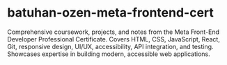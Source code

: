 # batuhan-ozen-meta-frontend-cert
Comprehensive coursework, projects, and notes from the Meta Front-End Developer Professional Certificate. Covers HTML, CSS, JavaScript, React, Git, responsive design, UI/UX, accessibility, API integration, and testing. Showcases expertise in building modern, accessible web applications.
